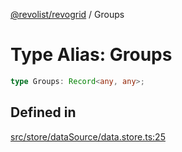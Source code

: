 [@revolist/revogrid](README.md) / Groups

# Type Alias: Groups

```ts
type Groups: Record<any, any>;
```

## Defined in

[src/store/dataSource/data.store.ts:25](https://github.com/revolist/revogrid/blob/c9c4fc1791ac452c4c9470419263ce544ebb624f/src/store/dataSource/data.store.ts#L25)
